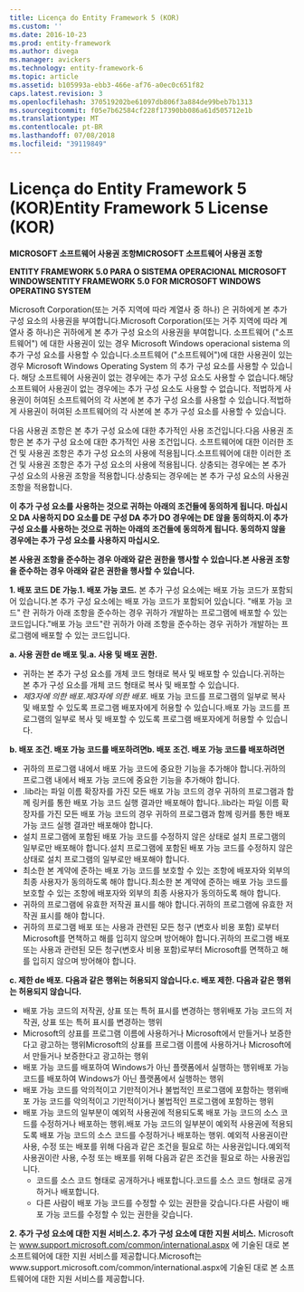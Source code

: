 ```yaml
---
title: Licença do Entity Framework 5 (KOR)
ms.custom: ''
ms.date: 2016-10-23
ms.prod: entity-framework
ms.author: divega
ms.manager: avickers
ms.technology: entity-framework-6
ms.topic: article
ms.assetid: b105993a-ebb3-466e-af76-a0ec0c651f82
caps.latest.revision: 3
ms.openlocfilehash: 370519202be61097db806f3a884de99beb7b1313
ms.sourcegitcommit: f05e7b62584cf228f17390bb086a61d505712e1b
ms.translationtype: MT
ms.contentlocale: pt-BR
ms.lasthandoff: 07/08/2018
ms.locfileid: "39119849"
---
```

# <a name="entity-framework-5-license-kor"></a><span data-ttu-id="91656-102">Licença do Entity Framework 5 (KOR)</span><span class="sxs-lookup"><span data-stu-id="91656-102">Entity Framework 5 License (KOR)</span></span>
<span data-ttu-id="91656-103">**MICROSOFT 소프트웨어 사용권 조항**</span><span class="sxs-lookup"><span data-stu-id="91656-103">**MICROSOFT 소프트웨어 사용권 조항**</span></span>

<span data-ttu-id="91656-104">**ENTITY FRAMEWORK 5.0 PARA O SISTEMA OPERACIONAL MICROSOFT WINDOWS**</span><span class="sxs-lookup"><span data-stu-id="91656-104">**ENTITY FRAMEWORK 5.0 FOR MICROSOFT WINDOWS OPERATING SYSTEM**</span></span>

<span data-ttu-id="91656-105">Microsoft Corporation(또는 거주 지역에 따라 계열사 중 하나) 은 귀하에게 본 추가 구성 요소의 사용권을 부여합니다.</span><span class="sxs-lookup"><span data-stu-id="91656-105">Microsoft Corporation(또는 거주 지역에 따라 계열사 중 하나)은 귀하에게 본 추가 구성 요소의 사용권을 부여합니다.</span></span> <span data-ttu-id="91656-106">소프트웨어 ("소프트웨어") 에 대한 사용권이 있는 경우 Microsoft Windows operacional sistema 의 추가 구성 요소를 사용할 수 있습니다.</span><span class="sxs-lookup"><span data-stu-id="91656-106">소프트웨어 ("소프트웨어")에 대한 사용권이 있는 경우 Microsoft Windows Operating System 의 추가 구성 요소를 사용할 수 있습니다.</span></span> <span data-ttu-id="91656-107">해당 소프트웨어 사용권이 없는 경우에는 추가 구성 요소도 사용할 수 없습니다.</span><span class="sxs-lookup"><span data-stu-id="91656-107">해당 소프트웨어 사용권이 없는 경우에는 추가 구성 요소도 사용할 수 없습니다.</span></span> <span data-ttu-id="91656-108">적법하게 사용권이 허여된 소프트웨어의 각 사본에 본 추가 구성 요소를 사용할 수 있습니다.</span><span class="sxs-lookup"><span data-stu-id="91656-108">적법하게 사용권이 허여된 소프트웨어의 각 사본에 본 추가 구성 요소를 사용할 수 있습니다.</span></span>

<span data-ttu-id="91656-109">다음 사용권 조항은 본 추가 구성 요소에 대한 추가적인 사용 조건입니다.</span><span class="sxs-lookup"><span data-stu-id="91656-109">다음 사용권 조항은 본 추가 구성 요소에 대한 추가적인 사용 조건입니다.</span></span> <span data-ttu-id="91656-110">소프트웨어에 대한 이러한 조건 및 사용권 조항은 추가 구성 요소의 사용에 적용됩니다.</span><span class="sxs-lookup"><span data-stu-id="91656-110">소프트웨어에 대한 이러한 조건 및 사용권 조항은 추가 구성 요소의 사용에 적용됩니다.</span></span> <span data-ttu-id="91656-111">상충되는 경우에는 본 추가 구성 요소의 사용권 조항을 적용합니다.</span><span class="sxs-lookup"><span data-stu-id="91656-111">상충되는 경우에는 본 추가 구성 요소의 사용권 조항을 적용합니다.</span></span>

<span data-ttu-id="91656-112">**이 추가 구성 요소를 사용하는 것으로 귀하는 아래의 조건들에 동의하게 됩니다. 마십시오 DA 사용하지 DO 요소를 DE 구성 DA 추가 DO 경우에는 DE 않을 동의하지.**</span><span class="sxs-lookup"><span data-stu-id="91656-112">**이 추가 구성 요소를 사용하는 것으로 귀하는 아래의 조건들에 동의하게 됩니다. 동의하지 않을 경우에는 추가 구성 요소를 사용하지 마십시오.**</span></span>

<span data-ttu-id="91656-113">**본 사용권 조항을 준수하는 경우 아래와 같은 권한을 행사할 수 있습니다.**</span><span class="sxs-lookup"><span data-stu-id="91656-113">**본 사용권 조항을 준수하는 경우 아래와 같은 권한을 행사할 수 있습니다.**</span></span>

<span data-ttu-id="91656-114">**1. 배포 코드 DE 가능.**</span><span class="sxs-lookup"><span data-stu-id="91656-114">**1. 배포 가능 코드.**</span></span> <span data-ttu-id="91656-115">본 추가 구성 요소에는 배포 가능 코드가 포함되어 있습니다.</span><span class="sxs-lookup"><span data-stu-id="91656-115">본 추가 구성 요소에는 배포 가능 코드가 포함되어 있습니다.</span></span> <span data-ttu-id="91656-116">"배포 가능 코드" 란 귀하가 아래 조항을 준수하는 경우 귀하가 개발하는 프로그램에 배포할 수 있는 코드입니다.</span><span class="sxs-lookup"><span data-stu-id="91656-116">"배포 가능 코드"란 귀하가 아래 조항을 준수하는 경우 귀하가 개발하는 프로그램에 배포할 수 있는 코드입니다.</span></span>

<span data-ttu-id="91656-117">**a. 사용 권한 de 배포 및.**</span><span class="sxs-lookup"><span data-stu-id="91656-117">**a. 사용 및 배포 권한.**</span></span>

-   <span data-ttu-id="91656-118">귀하는 본 추가 구성 요소를 개체 코드 형태로 복사 및 배포할 수 있습니다.</span><span class="sxs-lookup"><span data-stu-id="91656-118">귀하는 본 추가 구성 요소를 개체 코드 형태로 복사 및 배포할 수 있습니다.</span></span>
-   <span data-ttu-id="91656-119">*제3자에 의한 배포*.</span><span class="sxs-lookup"><span data-stu-id="91656-119">*제3자에 의한 배포*.</span></span> <span data-ttu-id="91656-120">배포 가능 코드를 프로그램의 일부로 복사 및 배포할 수 있도록 프로그램 배포자에게 허용할 수 있습니다.</span><span class="sxs-lookup"><span data-stu-id="91656-120">배포 가능 코드를 프로그램의 일부로 복사 및 배포할 수 있도록 프로그램 배포자에게 허용할 수 있습니다.</span></span>

<span data-ttu-id="91656-121">**b. 배포 조건. 배포 가능 코드를 배포하려면**</span><span class="sxs-lookup"><span data-stu-id="91656-121">**b. 배포 조건. 배포 가능 코드를 배포하려면**</span></span>

-   <span data-ttu-id="91656-122">귀하의 프로그램 내에서 배포 가능 코드에 중요한 기능을 추가해야 합니다.</span><span class="sxs-lookup"><span data-stu-id="91656-122">귀하의 프로그램 내에서 배포 가능 코드에 중요한 기능을 추가해야 합니다.</span></span>
-   <span data-ttu-id="91656-123">.lib라는 파일 이름 확장자를 가진 모든 배포 가능 코드의 경우 귀하의 프로그램과 함께 링커를 통한 배포 가능 코드 실행 결과만 배포해야 합니다.</span><span class="sxs-lookup"><span data-stu-id="91656-123">.lib라는 파일 이름 확장자를 가진 모든 배포 가능 코드의 경우 귀하의 프로그램과 함께 링커를 통한 배포 가능 코드 실행 결과만 배포해야 합니다.</span></span>
-   <span data-ttu-id="91656-124">설치 프로그램에 포함된 배포 가능 코드를 수정하지 않은 상태로 설치 프로그램의 일부로만 배포해야 합니다.</span><span class="sxs-lookup"><span data-stu-id="91656-124">설치 프로그램에 포함된 배포 가능 코드를 수정하지 않은 상태로 설치 프로그램의 일부로만 배포해야 합니다.</span></span>
-   <span data-ttu-id="91656-125">최소한 본 계약에 준하는 배포 가능 코드를 보호할 수 있는 조항에 배포자와 외부의 최종 사용자가 동의하도록 해야 합니다.</span><span class="sxs-lookup"><span data-stu-id="91656-125">최소한 본 계약에 준하는 배포 가능 코드를 보호할 수 있는 조항에 배포자와 외부의 최종 사용자가 동의하도록 해야 합니다.</span></span>
-   <span data-ttu-id="91656-126">귀하의 프로그램에 유효한 저작권 표시를 해야 합니다.</span><span class="sxs-lookup"><span data-stu-id="91656-126">귀하의 프로그램에 유효한 저작권 표시를 해야 합니다.</span></span>
-   <span data-ttu-id="91656-127">귀하의 프로그램 배포 또는 사용과 관련된 모든 청구 (변호사 비용 포함) 로부터 Microsoft를 면책하고 해를 입히지 않으며 방어해야 합니다.</span><span class="sxs-lookup"><span data-stu-id="91656-127">귀하의 프로그램 배포 또는 사용과 관련된 모든 청구(변호사 비용 포함)로부터 Microsoft를 면책하고 해를 입히지 않으며 방어해야 합니다.</span></span>

<span data-ttu-id="91656-128">**c. 제한 de 배포. 다음과 같은 행위는 허용되지 않습니다.**</span><span class="sxs-lookup"><span data-stu-id="91656-128">**c. 배포 제한. 다음과 같은 행위는 허용되지 않습니다.**</span></span>

-   <span data-ttu-id="91656-129">배포 가능 코드의 저작권, 상표 또는 특허 표시를 변경하는 행위</span><span class="sxs-lookup"><span data-stu-id="91656-129">배포 가능 코드의 저작권, 상표 또는 특허 표시를 변경하는 행위</span></span>
-   <span data-ttu-id="91656-130">Microsoft의 상표를 프로그램 이름에 사용하거나 Microsoft에서 만들거나 보증한다고 광고하는 행위</span><span class="sxs-lookup"><span data-stu-id="91656-130">Microsoft의 상표를 프로그램 이름에 사용하거나 Microsoft에서 만들거나 보증한다고 광고하는 행위</span></span>
-   <span data-ttu-id="91656-131">배포 가능 코드를 배포하여 Windows가 아닌 플랫폼에서 실행하는 행위</span><span class="sxs-lookup"><span data-stu-id="91656-131">배포 가능 코드를 배포하여 Windows가 아닌 플랫폼에서 실행하는 행위</span></span>
-   <span data-ttu-id="91656-132">배포 가능 코드를 악의적이고 기만적이거나 불법적인 프로그램에 포함하는 행위</span><span class="sxs-lookup"><span data-stu-id="91656-132">배포 가능 코드를 악의적이고 기만적이거나 불법적인 프로그램에 포함하는 행위</span></span>
-   <span data-ttu-id="91656-133">배포 가능 코드의 일부분이 예외적 사용권에 적용되도록 배포 가능 코드의 소스 코드를 수정하거나 배포하는 행위.</span><span class="sxs-lookup"><span data-stu-id="91656-133">배포 가능 코드의 일부분이 예외적 사용권에 적용되도록 배포 가능 코드의 소스 코드를 수정하거나 배포하는 행위.</span></span> <span data-ttu-id="91656-134">예외적 사용권이란 사용, 수정 또는 배포를 위해 다음과 같은 조건을 필요로 하는 사용권입니다.</span><span class="sxs-lookup"><span data-stu-id="91656-134">예외적 사용권이란 사용, 수정 또는 배포를 위해 다음과 같은 조건을 필요로 하는 사용권입니다.</span></span>
    -   <span data-ttu-id="91656-135">코드를 소스 코드 형태로 공개하거나 배포합니다.</span><span class="sxs-lookup"><span data-stu-id="91656-135">코드를 소스 코드 형태로 공개하거나 배포합니다.</span></span>
    -   <span data-ttu-id="91656-136">다른 사람이 배포 가능 코드를 수정할 수 있는 권한을 갖습니다.</span><span class="sxs-lookup"><span data-stu-id="91656-136">다른 사람이 배포 가능 코드를 수정할 수 있는 권한을 갖습니다.</span></span>

<span data-ttu-id="91656-137">**2. 추가 구성 요소에 대한 지원 서비스.**</span><span class="sxs-lookup"><span data-stu-id="91656-137">**2. 추가 구성 요소에 대한 지원 서비스.**</span></span> <span data-ttu-id="91656-138">Microsoft는 www.support.microsoft.com/common/international.aspx 에 기술된 대로 본 소프트웨어에 대한 지원 서비스를 제공합니다.</span><span class="sxs-lookup"><span data-stu-id="91656-138">Microsoft는www.support.microsoft.com/common/international.aspx에 기술된 대로 본 소프트웨어에 대한 지원 서비스를 제공합니다.</span></span>
